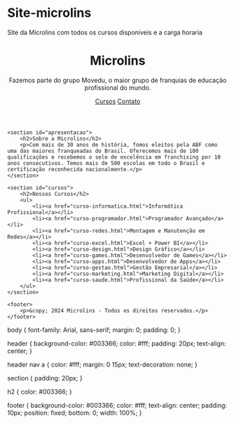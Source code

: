 # Site-microlins
Site da Microlins com todos os cursos disponiveis e a carga horaria
<!DOCTYPE html>
<html lang="pt-BR">
<head>
    <meta charset="UTF-8">
    <meta name="viewport" content="width=device-width, initial-scale=1.0">
    <title>Microlins - Cursos Profissionais</title>
    <link rel="stylesheet" href="styles.css">
</head>
<body>
    <header>
        <h1>Microlins</h1>
        <p>Fazemos parte do grupo Movedu, o maior grupo de franquias de educação profissional do mundo.</p>
        <nav>
            <a href="#cursos">Cursos</a>
            <a href="#contato">Contato</a>
        </nav>
    </header>

    <section id="apresentacao">
        <h2>Sobre a Microlins</h2>
        <p>Com mais de 30 anos de história, fomos eleitos pela ABF como uma das maiores franqueadas do Brasil. Oferecemos mais de 100 qualificações e recebemos o selo de excelência em franchising por 10 anos consecutivos. Temos mais de 500 escolas em todo o Brasil e certificação reconhecida nacionalmente.</p>
    </section>

    <section id="cursos">
        <h2>Nossos Cursos</h2>
        <ul>
            <li><a href="curso-informatica.html">Informática Profissional</a></li>
            <li><a href="curso-programador.html">Programador Avançado</a></li>
            <li><a href="curso-redes.html">Montagem e Manutenção em Redes</a></li>
            <li><a href="curso-excel.html">Excel + Power BI</a></li>
            <li><a href="curso-design.html">Design Gráfico</a></li>
            <li><a href="curso-games.html">Desenvolvedor de Games</a></li>
            <li><a href="curso-apps.html">Desenvolvedor de Apps</a></li>
            <li><a href="curso-gestao.html">Gestão Empresarial</a></li>
            <li><a href="curso-marketing.html">Marketing Digital</a></li>
            <li><a href="curso-saude.html">Profissional da Saúde</a></li>
        </ul>
    </section>

    <footer>
        <p>&copy; 2024 Microlins - Todos os direitos reservados.</p>
    </footer>
</body>
</html>
body {
    font-family: Arial, sans-serif;
    margin: 0;
    padding: 0;
}

header {
    background-color: #003366;
    color: #fff;
    padding: 20px;
    text-align: center;
}

header nav a {
    color: #fff;
    margin: 0 15px;
    text-decoration: none;
}

section {
    padding: 20px;
}

h2 {
    color: #003366;
}

footer {
    background-color: #003366;
    color: #fff;
    text-align: center;
    padding: 10px;
    position: fixed;
    bottom: 0;
    width: 100%;
}
